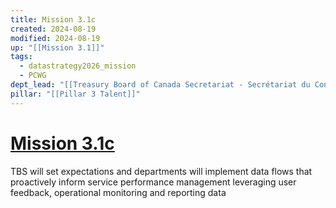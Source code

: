 ```yaml
---
title: Mission 3.1c
created: 2024-08-19
modified: 2024-08-19
up: "[[Mission 3.1]]"
tags:
  - datastrategy2026_mission
  - PCWG
dept_lead: "[[Treasury Board of Canada Secretariat - Secrétariat du Conseil du Trésor du Canada - TBS - SCT]]"
pillar: "[[Pillar 3 Talent]]"
---
```

# [Mission 3.1c](Mission%203.1c.md)

TBS will set expectations and departments will implement data flows that proactively inform service performance management leveraging user feedback, operational monitoring and reporting data
